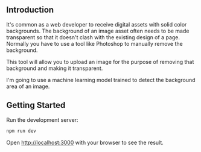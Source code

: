 ## Introduction

It's common as a web developer to receive digital assets with solid color backgrounds. The background of an image asset often needs to be made transparent so that it doesn't clash with the existing design of a page. Normally you have to use a tool like Photoshop to manually remove the background.

This tool will allow you to upload an image for the purpose of removing that background and making it transparent. 

I'm going to use a machine learning model trained to detect the background area of an image.

## Getting Started

Run the development server:

```bash
npm run dev
```

Open [http://localhost:3000](http://localhost:3000) with your browser to see the result.
